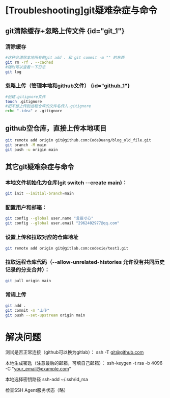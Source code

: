 # [Troubleshooting]git疑难杂症与命令

## git清除缓存+忽略上传文件 {id="git_1"}
### 清除缓存
```Bash
#这种会清除本地所有的git add . 和 git commit -m "" 的东西
git rm -rf . --cached
#随时可以查看一下日志
git log
```
### 忽略上传（管理本地和github文件） {id="github_1"}
```Bash
#创建.gitignore文件
touch .gitignore
#把不想上传到远程仓库的文件名传入.gitignore
echo ".idea" > .gitignore
```

## github空仓库，直接上传本地项目
```Bash
git remote add origin git@github.com:CodeDuang/blog_old_file.git
git branch -M main
git push -u origin main
```
## 其它git疑难杂症与命令
### 本地文件初始化为仓库(git switch --create main)：
```Bash
git init --initial-branch=main
```


### 配置用户和邮箱：
```Bash
git config --global user.name "言辰寸心"
git config --global user.email "2962402977@qq.com"
```

### 设置上传和拉取对应的仓库地址
```Bash
git remote add origin git@gitlab.com:codexie/test1.git
```

### 拉取远程仓库代码（--allow-unrelated-histories 允许没有共同历史记录的分支合并）：
```Bash
git pull origin main
```

### 常规上传
```Bash
git add .
git commit -m "上传"
git push --set-upstream origin main
```




# 解决问题
测试是否正常连接（github可以换为gitlab）：
ssh -T git@github.com


本地生成密匙（注意最后的邮箱，可填自己邮箱）：
ssh-keygen -t rsa -b 4096 -C "your_email@example.com"

本地选择密钥路径
ssh-add ~/.ssh/id_rsa

检查SSH Agent服务状态（略）